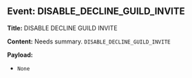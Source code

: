 ## Event: DISABLE_DECLINE_GUILD_INVITE

**Title:** DISABLE DECLINE GUILD INVITE

**Content:**
Needs summary.
`DISABLE_DECLINE_GUILD_INVITE`

**Payload:**
- `None`